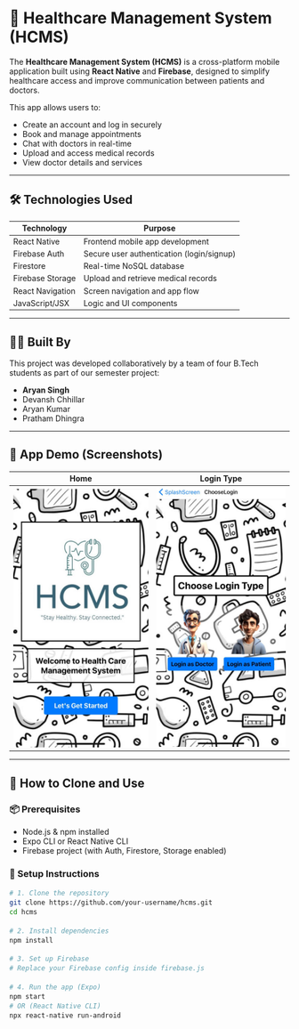 # 🏥 Healthcare Management System (HCMS)

The **Healthcare Management System (HCMS)** is a cross-platform mobile application built using **React Native** and **Firebase**, designed to simplify healthcare access and improve communication between patients and doctors.

This app allows users to:
- Create an account and log in securely
- Book and manage appointments
- Chat with doctors in real-time
- Upload and access medical records
- View doctor details and services

---

## 🛠️ Technologies Used

| Technology     | Purpose                                  |
|----------------|-------------------------------------------|
| React Native   | Frontend mobile app development           |
| Firebase Auth  | Secure user authentication (login/signup) |
| Firestore      | Real-time NoSQL database                  |
| Firebase Storage | Upload and retrieve medical records     |
| React Navigation | Screen navigation and app flow          |
| JavaScript/JSX | Logic and UI components                   |

---

## 👨‍💻 Built By

This project was developed collaboratively by a team of four B.Tech students as part of our semester project:

- **Aryan Singh**
- Devansh Chhillar  
- Aryan Kumar  
- Pratham Dhingra

---

## 📱 App Demo (Screenshots)

| Home | Login Type |
|-------------|-----------------|
| ![Home](/assets/ss1.jpg) | ![Login](/assets/ss2.jpg) 

<!-- ---

## 🗂️ Project Structure
hcms/
│
├── assets/ # App assets (icons, images)
├── components/ # Reusable React Native components
├── navigation/ # React Navigation setup
├── screens/ # All app screens (Login, Home, Chat, etc.)
├── firebase.js # Firebase configuration
├── App.js # App entry point
├── package.json # Dependencies and scripts
└── README.md # Project documentation

--- -->


---

## 🚀 How to Clone and Use

### 📦 Prerequisites
- Node.js & npm installed
- Expo CLI or React Native CLI
- Firebase project (with Auth, Firestore, Storage enabled)

### 🔧 Setup Instructions

```bash
# 1. Clone the repository
git clone https://github.com/your-username/hcms.git
cd hcms

# 2. Install dependencies
npm install

# 3. Set up Firebase
# Replace your Firebase config inside firebase.js

# 4. Run the app (Expo)
npm start
# OR (React Native CLI)
npx react-native run-android
